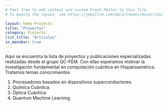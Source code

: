 ```yaml
---
# Feel free to add content and custom Front Matter to this file.
# To modify the layout, see https://jekyllrb.com/docs/themes/#overriding-theme-defaults

layout: home-Projects
title: "Proyectos"
category: Projects
list_title: "Artículos"
in_menubar: true
---
```


Aquí se encuentra la lista de proyectos y publicaciones especializadas realizadas desde el grupo QC-FEM. Con ellas esperamos motivar la investigación fundamental en computación cuántica en Hispanoamérica. Tratamos temas conocimientos

1. Procesadores basados en dispositivos superconductores.
1. Química Cuántica.
1. Óptica Cuántica.
1. Quantum Machine Learning.
